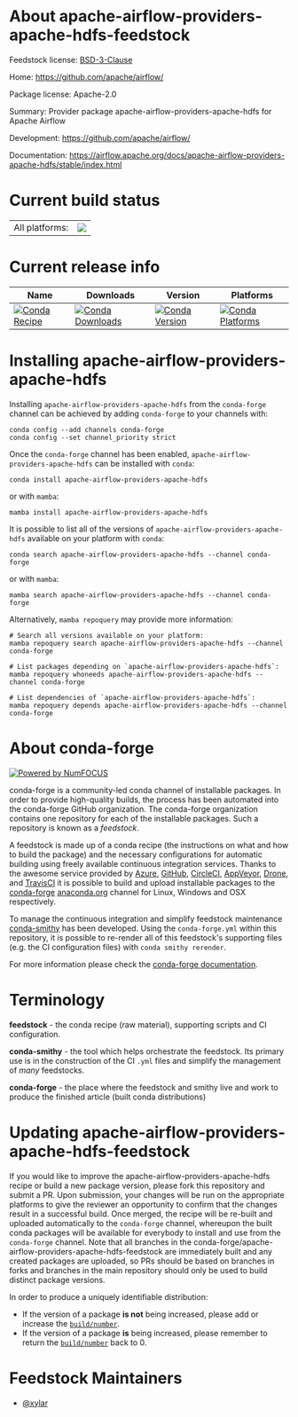 About apache-airflow-providers-apache-hdfs-feedstock
====================================================

Feedstock license: [BSD-3-Clause](https://github.com/conda-forge/apache-airflow-providers-apache-hdfs-feedstock/blob/main/LICENSE.txt)

Home: https://github.com/apache/airflow/

Package license: Apache-2.0

Summary: Provider package apache-airflow-providers-apache-hdfs for Apache Airflow

Development: https://github.com/apache/airflow/

Documentation: https://airflow.apache.org/docs/apache-airflow-providers-apache-hdfs/stable/index.html

Current build status
====================


<table><tr><td>All platforms:</td>
    <td>
      <a href="https://dev.azure.com/conda-forge/feedstock-builds/_build/latest?definitionId=11927&branchName=main">
        <img src="https://dev.azure.com/conda-forge/feedstock-builds/_apis/build/status/apache-airflow-providers-apache-hdfs-feedstock?branchName=main">
      </a>
    </td>
  </tr>
</table>

Current release info
====================

| Name | Downloads | Version | Platforms |
| --- | --- | --- | --- |
| [![Conda Recipe](https://img.shields.io/badge/recipe-apache--airflow--providers--apache--hdfs-green.svg)](https://anaconda.org/conda-forge/apache-airflow-providers-apache-hdfs) | [![Conda Downloads](https://img.shields.io/conda/dn/conda-forge/apache-airflow-providers-apache-hdfs.svg)](https://anaconda.org/conda-forge/apache-airflow-providers-apache-hdfs) | [![Conda Version](https://img.shields.io/conda/vn/conda-forge/apache-airflow-providers-apache-hdfs.svg)](https://anaconda.org/conda-forge/apache-airflow-providers-apache-hdfs) | [![Conda Platforms](https://img.shields.io/conda/pn/conda-forge/apache-airflow-providers-apache-hdfs.svg)](https://anaconda.org/conda-forge/apache-airflow-providers-apache-hdfs) |

Installing apache-airflow-providers-apache-hdfs
===============================================

Installing `apache-airflow-providers-apache-hdfs` from the `conda-forge` channel can be achieved by adding `conda-forge` to your channels with:

```
conda config --add channels conda-forge
conda config --set channel_priority strict
```

Once the `conda-forge` channel has been enabled, `apache-airflow-providers-apache-hdfs` can be installed with `conda`:

```
conda install apache-airflow-providers-apache-hdfs
```

or with `mamba`:

```
mamba install apache-airflow-providers-apache-hdfs
```

It is possible to list all of the versions of `apache-airflow-providers-apache-hdfs` available on your platform with `conda`:

```
conda search apache-airflow-providers-apache-hdfs --channel conda-forge
```

or with `mamba`:

```
mamba search apache-airflow-providers-apache-hdfs --channel conda-forge
```

Alternatively, `mamba repoquery` may provide more information:

```
# Search all versions available on your platform:
mamba repoquery search apache-airflow-providers-apache-hdfs --channel conda-forge

# List packages depending on `apache-airflow-providers-apache-hdfs`:
mamba repoquery whoneeds apache-airflow-providers-apache-hdfs --channel conda-forge

# List dependencies of `apache-airflow-providers-apache-hdfs`:
mamba repoquery depends apache-airflow-providers-apache-hdfs --channel conda-forge
```


About conda-forge
=================

[![Powered by
NumFOCUS](https://img.shields.io/badge/powered%20by-NumFOCUS-orange.svg?style=flat&colorA=E1523D&colorB=007D8A)](https://numfocus.org)

conda-forge is a community-led conda channel of installable packages.
In order to provide high-quality builds, the process has been automated into the
conda-forge GitHub organization. The conda-forge organization contains one repository
for each of the installable packages. Such a repository is known as a *feedstock*.

A feedstock is made up of a conda recipe (the instructions on what and how to build
the package) and the necessary configurations for automatic building using freely
available continuous integration services. Thanks to the awesome service provided by
[Azure](https://azure.microsoft.com/en-us/services/devops/), [GitHub](https://github.com/),
[CircleCI](https://circleci.com/), [AppVeyor](https://www.appveyor.com/),
[Drone](https://cloud.drone.io/welcome), and [TravisCI](https://travis-ci.com/)
it is possible to build and upload installable packages to the
[conda-forge](https://anaconda.org/conda-forge) [anaconda.org](https://anaconda.org/)
channel for Linux, Windows and OSX respectively.

To manage the continuous integration and simplify feedstock maintenance
[conda-smithy](https://github.com/conda-forge/conda-smithy) has been developed.
Using the ``conda-forge.yml`` within this repository, it is possible to re-render all of
this feedstock's supporting files (e.g. the CI configuration files) with ``conda smithy rerender``.

For more information please check the [conda-forge documentation](https://conda-forge.org/docs/).

Terminology
===========

**feedstock** - the conda recipe (raw material), supporting scripts and CI configuration.

**conda-smithy** - the tool which helps orchestrate the feedstock.
                   Its primary use is in the construction of the CI ``.yml`` files
                   and simplify the management of *many* feedstocks.

**conda-forge** - the place where the feedstock and smithy live and work to
                  produce the finished article (built conda distributions)


Updating apache-airflow-providers-apache-hdfs-feedstock
=======================================================

If you would like to improve the apache-airflow-providers-apache-hdfs recipe or build a new
package version, please fork this repository and submit a PR. Upon submission,
your changes will be run on the appropriate platforms to give the reviewer an
opportunity to confirm that the changes result in a successful build. Once
merged, the recipe will be re-built and uploaded automatically to the
`conda-forge` channel, whereupon the built conda packages will be available for
everybody to install and use from the `conda-forge` channel.
Note that all branches in the conda-forge/apache-airflow-providers-apache-hdfs-feedstock are
immediately built and any created packages are uploaded, so PRs should be based
on branches in forks and branches in the main repository should only be used to
build distinct package versions.

In order to produce a uniquely identifiable distribution:
 * If the version of a package **is not** being increased, please add or increase
   the [``build/number``](https://docs.conda.io/projects/conda-build/en/latest/resources/define-metadata.html#build-number-and-string).
 * If the version of a package **is** being increased, please remember to return
   the [``build/number``](https://docs.conda.io/projects/conda-build/en/latest/resources/define-metadata.html#build-number-and-string)
   back to 0.

Feedstock Maintainers
=====================

* [@xylar](https://github.com/xylar/)

